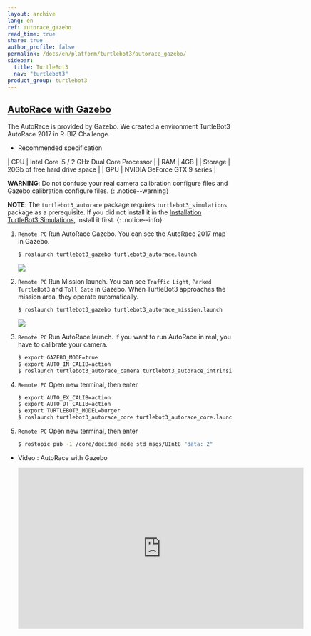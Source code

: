 ```yaml
---
layout: archive
lang: en
ref: autorace_gazebo
read_time: true
share: true
author_profile: false
permalink: /docs/en/platform/turtlebot3/autorace_gazebo/
sidebar:
  title: TurtleBot3
  nav: "turtlebot3"
product_group: turtlebot3
---
```


<div style="counter-reset: h1 8"></div>
<div style="counter-reset: h2 2"></div>

<!--[dummy Header 1]>
  <h1 id="dummy"><a href="#dummy">Dummy</a></h1>
<![end dummy Header 1]-->

## [AutoRace with Gazebo](#autorace-with-gazebo)

The AutoRace is provided by Gazebo. We created a environment TurtleBot3 AutoRace 2017 in R-BIZ Challenge.

- Recommended specification

| CPU | Intel Core i5 / 2 GHz Dual Core Processor |
| RAM | 4GB |
| Storage | 20Gb of free hard drive space |
| GPU | NVIDIA GeForce GTX 9 series |

**WARNING**: Do not confuse your real camera calibration configure files and Gazebo calibration configure files.
{: .notice--warning}

**NOTE**: The `turtlebot3_autorace` package requires `turtlebot3_simulations` package as a prerequisite. If you did not install it in the [Installation TurtleBot3 Simulations](#simulation), install it first.
{: .notice--info}

1. `Remote PC` Run AutoRace Gazebo. You can see the AutoRace 2017 map in Gazebo.

   ```bash
   $ roslaunch turtlebot3_gazebo turtlebot3_autorace.launch
   ```

   ![](/assets/images/platform/turtlebot3/autonomous_driving/autorace_map.png)

2. `Remote PC` Run Mission launch. You can see `Traffic Light`, `Parked TurtleBot3` and `Toll Gate` in Gazebo. When TurtleBot3 approaches the mission area, they operate automatically.

   ```bash
   $ roslaunch turtlebot3_gazebo turtlebot3_autorace_mission.launch
   ```

   ![](/assets/images/platform/turtlebot3/autonomous_driving/autorace_map_mission.png)

3. `Remote PC` Run AutoRace launch. If you want to run AutoRace in real, you have to calibrate your camera.

   ```bash
   $ export GAZEBO_MODE=true
   $ export AUTO_IN_CALIB=action
   $ roslaunch turtlebot3_autorace_camera turtlebot3_autorace_intrinsic_camera_calibration.launch
   ```

4. `Remote PC` Open new terminal, then enter

   ```bash
   $ export AUTO_EX_CALIB=action
   $ export AUTO_DT_CALIB=action
   $ export TURTLEBOT3_MODEL=burger
   $ roslaunch turtlebot3_autorace_core turtlebot3_autorace_core.launch
   ```

5. `Remote PC` Open new terminal, then enter

   ```bash
   $ rostopic pub -1 /core/decided_mode std_msgs/UInt8 "data: 2"
   ```

- Video : AutoRace with Gazebo

  <iframe width="640" height="360" src="https://www.youtube.com/embed/5fZmuPxMZz0" frameborder="0" allowfullscreen></iframe>
